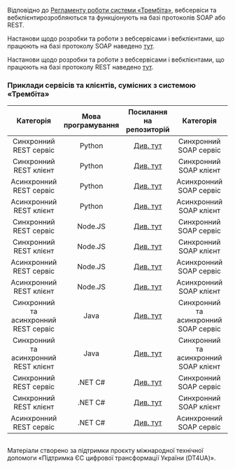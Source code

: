 Відповідно до [Регламенту роботи системи «Трембіта»](https://portal.trembita.gov.ua/media/website-media/Регламент_Трембіта_v4.0.pdf), вебсервіси та вебклієнтирозробляються та функціонують на базі протоколів SOAP або REST.

Настанови щодо розробки та роботи з вебсервісами і вебклієнтами, що працюють на базі протоколу SOAP наведено [тут](https://github.com/MadCat-88/Services-development-for-Trembita-system/blob/main/SOAP%20services%20development%20for%20Trembita%20system.md).

Настанови щодо розробки та роботи з вебсервісами і вебклієнтами, що працюють на базі протоколу REST наведено [тут](https://github.com/MadCat-88/Services-development-for-Trembita-system/blob/main/REST%20services%20development%20for%20Trembita%20system.md).

### Приклади сервісів та клієнтів, сумісних з системою «Трембіта»

|        Категорія        | Мова програмування |                          Посилання на репозиторій                           |        Категорія        | Мова програмування |                  Посилання на репозиторій                   |
|:-----------------------:|:------------------:|:---------------------------------------------------------------------------:|:-----------------------:|:------------------:|:-----------------------------------------------------------:|
| Синхронний REST сервіс  |       Python       |     [Див. тут](https://github.com/MadCat-88/Trembita_Py_R_SyncSrv)      | Синхронний SOAP сервіс  |       Python       | [Див. тут](https://github.com/MadCat-88/Trembita_Py_S_SyncSrv) |
| Синхронний REST клієнт  |       Python       |     [Див. тут](https://github.com/MadCat-88/Trembita_Py_R_SyncCli)      | Синхронний SOAP клієнт  |       Python       |                        [Див. тут](https://github.com/MadCat-88/Trembita_Py_S_SyncCli)                         |
| Асинхронний REST сервіс |       Python       |                                [Див. тут]()                                 | Асинхронний SOAP сервіс |       Python       |                        [Див. тут]()                         |
| Асинхронний REST клієнт |       Python       |                                [Див. тут]()                                 | Асинхронний SOAP клієнт |       Python       |                        [Див. тут]()                         |
| Синхронний REST сервіс  |      Node.JS       |                                [Див. тут](https://github.com/MadCat-88/Trembita_JS_R_SyncSrv)                                 | Синхронний SOAP сервіс  |      Node.JS       |                        [Див. тут]()                         |
| Синхронний REST клієнт  |      Node.JS       |                                [Див. тут](https://github.com/MadCat-88/Trembita_JS_R_SyncCli)                                 | Синхронний SOAP клієнт  |      Node.JS       |                        [Див. тут]()                         |
| Асинхронний REST сервіс |      Node.JS       |                                [Див. тут]()                                 | Асинхронний SOAP сервіс |      Node.JS       |                        [Див. тут]()                         |
| Асинхронний REST клієнт |      Node.JS       |                                [Див. тут]()                                 | Асинхронний SOAP клієнт |      Node.JS       |                        [Див. тут]()                         |
| Синхронний та асинхронний REST сервіс  |        Java        |          [Див. тут](https://github.com/MadCat-88/Trembita_J_R_SyncSrv)          | Синхронний та асинхронний SOAP сервіс  |        Java        |  [Див. тут]([https://github.com/Wishmaster-sa/SpringWSsoap](https://github.com/MadCat-88/Trembita_J_S_SyncSrv))  |
| Синхронний та асинхронний REST клієнт  |        Java        |        [Див. тут](https://github.com/MadCat-88/Trembita_J_R_SyncCli)         | Синхронний та асинхронний SOAP клієнт  |        Java        |                        [Див. тут](https://github.com/MadCat-88/Trembita_J_S_SyncCli)                         |
| Синхронний REST сервіс  |      .NET C#       |                                [Див. тут]()                                 | Синхронний SOAP сервіс  |      .NET C#       |                        [Див. тут]()                         |
| Синхронний REST клієнт  |      .NET C#       |                                [Див. тут]()                                 | Синхронний SOAP клієнт  |      .NET C#       |                        [Див. тут]()                         |
| Асинхронний REST сервіс |      .NET C#       |                                [Див. тут]()                                 | Асинхронний SOAP сервіс |      .NET C#       |                        [Див. тут]()                         |


 ## 
Матеріали створено за підтримки проєкту міжнародної технічної допомоги «Підтримка ЄС цифрової трансформації України (DT4UA)».
